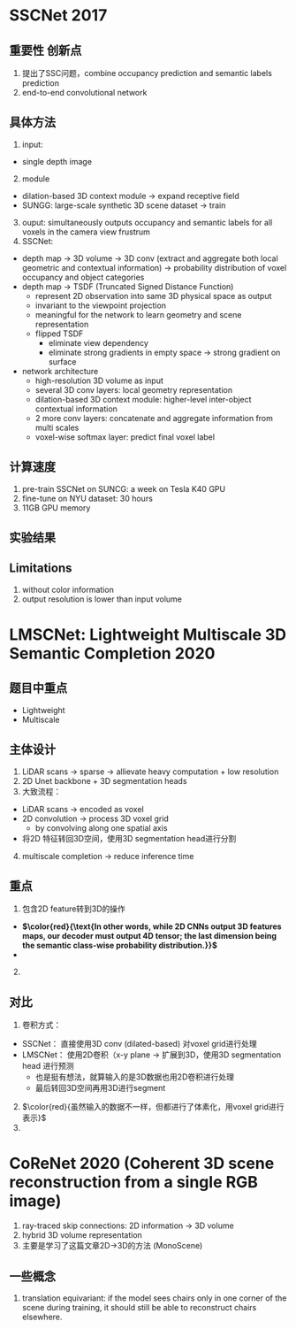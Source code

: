 # SSCNet 2017
## 重要性 创新点

1. 提出了SSC问题，combine occupancy prediction and semantic labels prediction
2. end-to-end convolutional network

## 具体方法

1. input:
- single depth image
2. module
- dilation-based 3D context module -> expand receptive field
- SUNGG: large-scale synthetic 3D scene dataset -> train
3. ouput: simultaneously outputs occupancy and semantic labels for all voxels in the camera view frustrum
4. SSCNet:
- depth map -> 3D volume -> 3D conv (extract and aggregate both local geometric and contextual information) -> probability distribution of voxel occupancy and object categories
- depth map -> TSDF (Truncated Signed Distance Function)
  - represent 2D observation into same 3D physical space as output
  - invariant to the viewpoint projection
  - meaningful for the network to learn geometry and scene representation
  - flipped TSDF
    - eliminate view dependency
    - eliminate strong gradients in empty space -> strong gradient on surface
- network architecture
  - high-resolution 3D volume as input
  - several 3D conv layers: local geometry representation
  - dilation-based 3D context module: higher-level inter-object contextual information
  - 2 more conv layers: concatenate and aggregate information from multi scales
  - voxel-wise softmax layer: predict final voxel label
 

## 计算速度
1. pre-train SSCNet on SUNCG: a week on Tesla K40 GPU
2. fine-tune on NYU dataset: 30 hours
3. 11GB GPU memory

## 实验结果

## Limitations
1. without color information
2. output resolution is lower than input volume

# LMSCNet: Lightweight Multiscale 3D Semantic Completion  2020

## 题目中重点

- Lightweight
- Multiscale

## 主体设计
1. LiDAR scans -> sparse -> allievate heavy computation + low resolution
2. 2D Unet backbone + 3D segmentation heads
3. 大致流程：
- LiDAR scans -> encoded as voxel
- 2D convolution -> process 3D voxel grid
  - by convolving along one spatial axis
- 将2D 特征转回3D空间，使用3D segmentation head进行分割
4. multiscale completion -> reduce inference time

## 重点
1. 包含2D feature转到3D的操作
- **$\color{red}{\text{In other words, while 2D CNNs output 3D features maps, our decoder must output 4D tensor; the last dimension being the semantic class-wise probability distribution.}}$**
- 
2. 



## 对比
1. 卷积方式：
- SSCNet： 直接使用3D conv (dilated-based) 对voxel grid进行处理
- LMSCNet： 使用2D卷积（x-y plane -> 扩展到3D，使用3D segmentation head 进行预测
  - 也是挺有想法，就算输入的是3D数据也用2D卷积进行处理
  - 最后转回3D空间再用3D进行segment
2. $\color{red}{虽然输入的数据不一样，但都进行了体素化，用voxel grid进行表示}$
3. 

# CoReNet 2020 (Coherent 3D scene reconstruction from a single RGB image)

1. ray-traced skip connections: 2D information -> 3D volume
2. hybrid 3D volume representation
3. 主要是学习了这篇文章2D->3D的方法 (MonoScene)

## 一些概念
1. translation equivariant: if the model sees chairs only in one corner of the scene during training, it should still be able to reconstruct chairs elsewhere.
